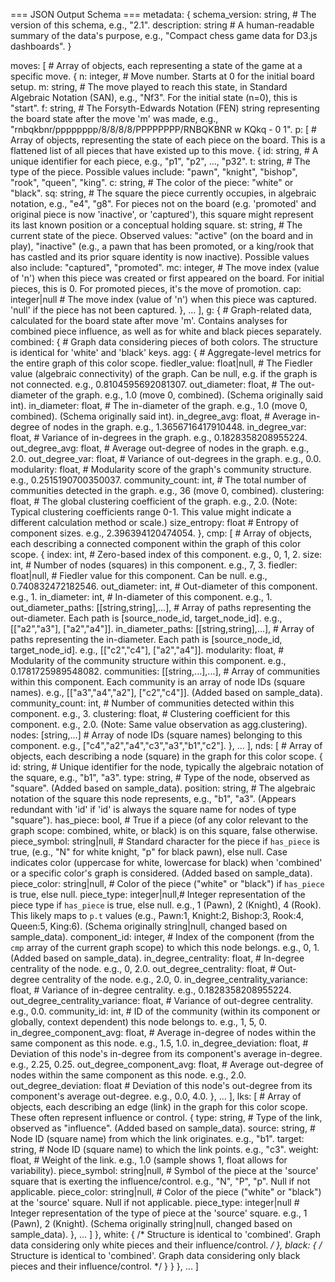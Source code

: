 
=== JSON Output Schema ===
metadata: {
    schema_version: string,       # The version of this schema, e.g., "2.1".
    description:    string        # A human-readable summary of the data's purpose, e.g., "Compact chess game data for D3.js dashboards".
}

moves: [                         # Array of objects, each representing a state of the game at a specific move.
  {
    n:    integer,               # Move number. Starts at 0 for the initial board setup.
    m:    string,                # The move played to reach this state, in Standard Algebraic Notation (SAN), e.g., "Nf3". For the initial state (n=0), this is "start".
    f:    string,                # The Forsyth-Edwards Notation (FEN) string representing the board state after the move 'm' was made, e.g., "rnbqkbnr/pppppppp/8/8/8/8/PPPPPPPP/RNBQKBNR w KQkq - 0 1".
    p: [                          # Array of objects, representing the state of each piece on the board. This is a flattened list of all pieces that have existed up to this move.
      {
        id:  string,             # A unique identifier for each piece, e.g., "p1", "p2", ..., "p32".
        t:   string,             # The type of the piece. Possible values include: "pawn", "knight", "bishop", "rook", "queen", "king".
        c:   string,             # The color of the piece: "white" or "black".
        sq:  string,             # The square the piece currently occupies, in algebraic notation, e.g., "e4", "g8". For pieces not on the board (e.g. 'promoted' and original piece is now 'inactive', or 'captured'), this square might represent its last known position or a conceptual holding square.
        st:  string,             # The current state of the piece. Observed values: "active" (on the board and in play), "inactive" (e.g., a pawn that has been promoted, or a king/rook that has castled and its prior square identity is now inactive). Possible values also include: "captured", "promoted".
        mc:  integer,            # The move index (value of 'n') when this piece was created or first appeared on the board. For initial pieces, this is 0. For promoted pieces, it's the move of promotion.
        cap: integer|null        # The move index (value of 'n') when this piece was captured. 'null' if the piece has not been captured.
      }, ...
    ],
    g: {                          # Graph-related data, calculated for the board state after move 'm'. Contains analyses for combined piece influence, as well as for white and black pieces separately.
      combined: {                 # Graph data considering pieces of both colors. The structure is identical for 'white' and 'black' keys.
        agg: {                    # Aggregate-level metrics for the entire graph of this color scope.
            fiedler_value:    float|null, # The Fiedler value (algebraic connectivity) of the graph. Can be null, e.g. if the graph is not connected. e.g., 0.8104595692081307.
            out_diameter:     float,      # The out-diameter of the graph. e.g., 1.0 (move 0, combined). (Schema originally said int).
            in_diameter:      float,      # The in-diameter of the graph. e.g., 1.0 (move 0, combined). (Schema originally said int).
            in_degree_avg:    float,      # Average in-degree of nodes in the graph. e.g., 1.3656716417910448.
            in_degree_var:    float,      # Variance of in-degrees in the graph. e.g., 0.1828358208955224.
            out_degree_avg:   float,      # Average out-degree of nodes in the graph. e.g., 2.0.
            out_degree_var:   float,      # Variance of out-degrees in the graph. e.g., 0.0.
            modularity:       float,      # Modularity score of the graph's community structure. e.g., 0.2515190700350037.
            community_count:  int,        # The total number of communities detected in the graph. e.g., 36 (move 0, combined).
            clustering:       float,      # The global clustering coefficient of the graph. e.g., 2.0. (Note: Typical clustering coefficients range 0-1. This value might indicate a different calculation method or scale.)
            size_entropy:     float       # Entropy of component sizes. e.g., 2.396394120474054.
        },
        cmp: [                    # Array of objects, each describing a connected component within the graph of this color scope.
          {
            index:           int,        # Zero-based index of this component. e.g., 0, 1, 2.
            size:            int,        # Number of nodes (squares) in this component. e.g., 7, 3.
            fiedler:         float|null, # Fiedler value for this component. Can be null. e.g., 0.740832472182546.
            out_diameter:    int,        # Out-diameter of this component. e.g., 1.
            in_diameter:     int,        # In-diameter of this component. e.g., 1.
            out_diameter_paths: [[string,string],...], # Array of paths representing the out-diameter. Each path is [source_node_id, target_node_id]. e.g., [["a2","a3"], ["a2","a4"]].
            in_diameter_paths:  [[string,string],...], # Array of paths representing the in-diameter. Each path is [source_node_id, target_node_id]. e.g., [["c2","c4"], ["a2","a4"]].
            modularity:      float,      # Modularity of the community structure within this component. e.g., 0.1781725989548082.
            communities:     [[string,...],...], # Array of communities within this component. Each community is an array of node IDs (square names). e.g., [["a3","a4","a2"], ["c2","c4"]]. (Added based on sample_data).
            community_count: int,        # Number of communities detected within this component. e.g., 3.
            clustering:      float,      # Clustering coefficient for this component. e.g., 2.0. (Note: Same value observation as agg.clustering).
            nodes:           [string,...]  # Array of node IDs (square names) belonging to this component. e.g., ["c4","a2","a4","c3","a3","b1","c2"].
          }, ...
        ],
        nds: [                    # Array of objects, each describing a node (square) in the graph for this color scope.
          {
            id:                    string,      # Unique identifier for the node, typically the algebraic notation of the square, e.g., "b1", "a3".
            type:                  string,      # Type of the node, observed as "square". (Added based on sample_data).
            position:              string,      # The algebraic notation of the square this node represents, e.g., "b1", "a3". (Appears redundant with 'id' if 'id' is always the square name for nodes of type "square").
            has_piece:             bool,        # True if a piece (of any color relevant to the graph scope: combined, white, or black) is on this square, false otherwise.
            piece_symbol:          string|null, # Standard character for the piece if `has_piece` is true, (e.g., "N" for white knight, "p" for black pawn), else null. Case indicates color (uppercase for white, lowercase for black) when 'combined' or a specific color's graph is considered. (Added based on sample_data).
            piece_color:           string|null, # Color of the piece ("white" or "black") if `has_piece` is true, else null.
            piece_type:            integer|null,# Integer representation of the piece type if `has_piece` is true, else null. e.g., 1 (Pawn), 2 (Knight), 4 (Rook). This likely maps to `p.t` values (e.g., Pawn:1, Knight:2, Bishop:3, Rook:4, Queen:5, King:6). (Schema originally string|null, changed based on sample_data).
            component_id:          integer,     # Index of the component (from the `cmp` array of the current graph scope) to which this node belongs. e.g., 0, 1. (Added based on sample_data).
            in_degree_centrality:  float,       # In-degree centrality of the node. e.g., 0, 2.0.
            out_degree_centrality: float,       # Out-degree centrality of the node. e.g., 2.0, 0.
            in_degree_centrality_variance:  float, # Variance of in-degree centrality. e.g., 0.1828358208955224.
            out_degree_centrality_variance: float, # Variance of out-degree centrality. e.g., 0.0.
            community_id:          int,         # ID of the community (within its component or globally, context dependent) this node belongs to. e.g., 1, 5, 0.
            in_degree_component_avg: float,     # Average in-degree of nodes within the same component as this node. e.g., 1.5, 1.0.
            in_degree_deviation:     float,     # Deviation of this node's in-degree from its component's average in-degree. e.g., 2.25, 0.25.
            out_degree_component_avg: float,    # Average out-degree of nodes within the same component as this node. e.g., 2.0.
            out_degree_deviation:     float     # Deviation of this node's out-degree from its component's average out-degree. e.g., 0.0, 4.0.
          }, ...
        ],
        lks: [                   # Array of objects, each describing an edge (link) in the graph for this color scope. These often represent influence or control.
          {
            type:        string,      # Type of the link, observed as "influence". (Added based on sample_data).
            source:      string,      # Node ID (square name) from which the link originates. e.g., "b1".
            target:      string,      # Node ID (square name) to which the link points. e.g., "c3".
            weight:      float,       # Weight of the link. e.g., 1.0 (sample shows 1, float allows for variability).
            piece_symbol: string|null, # Symbol of the piece at the 'source' square that is exerting the influence/control. e.g., "N", "P", "p". Null if not applicable.
            piece_color:  string|null, # Color of the piece ("white" or "black") at the 'source' square. Null if not applicable.
            piece_type:   integer|null # Integer representation of the type of piece at the 'source' square. e.g., 1 (Pawn), 2 (Knight). (Schema originally string|null, changed based on sample_data).
          }, ...
        ]
      },
      white: { /* Structure is identical to 'combined'. Graph data considering only white pieces and their influence/control. */ },
      black: { /* Structure is identical to 'combined'. Graph data considering only black pieces and their influence/control. */ }
    }
  }, ...
]
